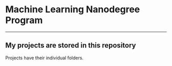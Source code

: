 # Machine Learning Nanodegree Program
---
## My projects are stored in this repository
Projects have their individual folders.
